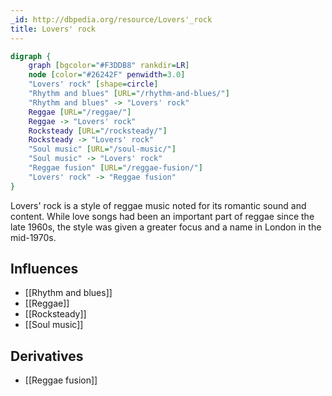 ```yaml
---
_id: http://dbpedia.org/resource/Lovers'_rock
title: Lovers' rock
---
```


```dot
digraph {
	graph [bgcolor="#F3DDB8" rankdir=LR]
	node [color="#26242F" penwidth=3.0]
	"Lovers' rock" [shape=circle]
	"Rhythm and blues" [URL="/rhythm-and-blues/"]
	"Rhythm and blues" -> "Lovers' rock"
	Reggae [URL="/reggae/"]
	Reggae -> "Lovers' rock"
	Rocksteady [URL="/rocksteady/"]
	Rocksteady -> "Lovers' rock"
	"Soul music" [URL="/soul-music/"]
	"Soul music" -> "Lovers' rock"
	"Reggae fusion" [URL="/reggae-fusion/"]
	"Lovers' rock" -> "Reggae fusion"
}
```

Lovers' rock is a style of reggae music noted for its romantic sound and content. While love songs had been an important part of reggae since the late 1960s, the style was given a greater focus and a name in London in the mid-1970s.

## Influences

- [[Rhythm and blues]]
- [[Reggae]]
- [[Rocksteady]]
- [[Soul music]]

## Derivatives

- [[Reggae fusion]]
